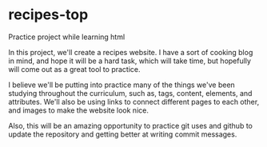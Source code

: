 # recipes-top
Practice project while learning html

In this project, we'll create a recipes website. I have a sort of cooking blog in mind, and hope it will be a hard task, which will take time, but hopefully will come out as a great tool to practice.

I believe we'll be putting into practice many of the things we've been studying throughout the curriculum, such as, tags, content, elements, and attributes. We'll also be using links to connect different pages to each other, and images to make the website look nice.

Also, this will be an amazing opportunity to practice git uses and github to update the repository and getting better at writing commit messages.